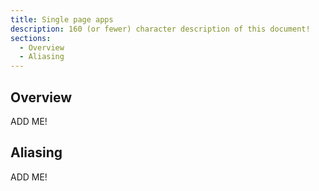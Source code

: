 ```yaml
---
title: Single page apps
description: 160 (or fewer) character description of this document!
sections:
  - Overview
  - Aliasing
---
```


## Overview

ADD ME!


## Aliasing

ADD ME!

